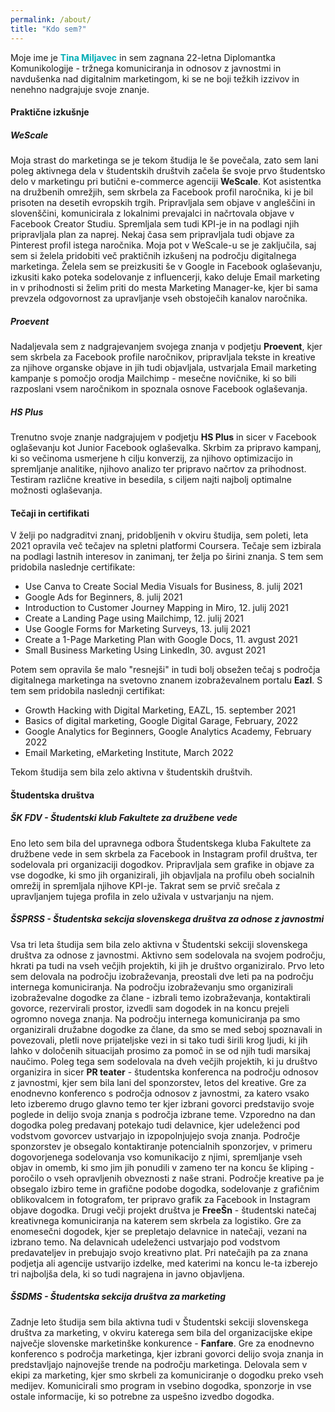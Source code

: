 ```yaml
---
permalink: /about/
title: "Kdo sem?"
---
```


Moje ime je <b style="color:#00adb5">Tina Miljavec</b> in sem zagnana 22-letna Diplomantka Komunikologije - tržnega komuniciranja in odnosov z javnostmi in navdušenka nad digitalnim marketingom, ki se ne boji težkih izzivov in nenehno nadgrajuje svoje znanje.

#### Praktične izkušnje

##### WeScale
Moja strast do marketinga se je tekom študija le še povečala, zato sem lani poleg aktivnega dela v študentskih društvih začela še svoje prvo študentsko delo v marketingu pri butični e-commerce agenciji **WeScale**. Kot asistentka na družbenih omrežjih, sem skrbela za Facebook profil naročnika, ki je bil prisoten na desetih evropskih trgih. Pripravljala sem objave v angleščini in slovenščini, komunicirala z lokalnimi prevajalci in načrtovala objave v Facebook Creator Studiu. Spremljala sem tudi KPI-je in na podlagi njih pripravljala plan za naprej. Nekaj časa sem pripravljala tudi objave za Pinterest profil istega naročnika. Moja pot v WeScale-u se je zaključila, saj sem si želela pridobiti več praktičnih izkušenj na področju digitalnega marketinga. Želela sem se preizkusiti še v Google in Facebook oglaševanju, izkusiti kako poteka sodelovanje z influencerji, kako deluje Email marketing in v prihodnosti si želim priti do mesta Marketing Manager-ke, kjer bi sama prevzela odgovornost za upravljanje vseh obstoječih kanalov naročnika. 

##### Proevent
Nadaljevala sem z nadgrajevanjem svojega znanja v podjetju **Proevent**, kjer sem skrbela za Facebook profile naročnikov, pripravljala tekste in kreative za njihove organske objave in jih tudi objavljala, ustvarjala Email marketing kampanje s pomočjo orodja Mailchimp - mesečne novičnike, ki so bili razposlani vsem naročnikom in spoznala osnove Facebook oglaševanja. 

##### HS Plus
Trenutno svoje znanje nadgrajujem v podjetju **HS Plus** in sicer v Facebook oglaševanju kot Junior Facebook oglaševalka. Skrbim za pripravo kampanj, ki so večinoma usmerjene h cilju konverzij, za njihovo optimizacijo in spremljanje analitike, njihovo analizo ter pripravo načrtov za prihodnost. Testiram različne kreative in besedila, s ciljem najti najbolj optimalne možnosti oglaševanja. 


#### Tečaji in certifikati

V želji po nadgraditvi znanj, pridobljenih v okviru študija, sem poleti, leta 2021 opravila več tečajev na spletni platformi Coursera. Tečaje sem izbirala na podlagi lastnih interesov in zanimanj, ter želja po širini znanja. S tem sem pridobila naslednje certifikate:
* Use Canva to Create Social Media Visuals for Business, 8. julij 2021
* Google Ads for Beginners, 8. julij 2021
* Introduction to Customer Journey Mapping in Miro, 12. julij 2021
* Create a Landing Page using Mailchimp, 12. julij 2021
* Use Google Forms for Marketing Surveys, 13. julij 2021
* Create a 1-Page Marketing Plan with Google Docs, 11. avgust 2021
* Small Business Marketing Using LinkedIn, 30. avgust 2021

Potem sem opravila še malo "resnejši" in tudi bolj obsežen tečaj s področja digitalnega marketinga na svetovno znanem izobraževalnem portalu **Eazl**. S tem sem pridobila naslednji certifikat:
*    Growth Hacking with Digital Marketing, EAZL, 15. september 2021
*    Basics of digital marketing, Google Digital Garage, February, 2022
*    Google Analytics for Beginners, Google Analytics Academy, February 2022
*    Email Marketing, eMarketing Institute, March 2022



Tekom študija sem bila zelo aktivna v študentskih društvih. 

#### Študentska društva

##### ŠK FDV - Študentski klub Fakultete za družbene vede
Eno leto sem bila del upravnega odbora Študentskega kluba Fakultete za družbene vede in sem skrbela za Facebook in Instagram profil društva, ter sodelovala pri organizaciji dogodkov. Pripravljala sem grafike in objave za vse dogodke, ki smo jih organizirali, jih objavljala na profilu obeh socialnih omrežij in spremljala njihove KPI-je. Takrat sem se prvič srečala z upravljanjem tujega profila in zelo uživala v ustvarjanju na njem.

##### ŠSPRSS - Študentska sekcija slovenskega društva za odnose z javnostmi
Vsa tri leta študija sem bila zelo aktivna v Študentski sekciji slovenskega društva za odnose z javnostmi. Aktivno sem sodelovala na svojem področju, hkrati pa tudi na vseh večjih projektih, ki jih je društvo organiziralo. Prvo leto sem delovala na področju izobraževanja, preostali dve leti pa na področju internega komuniciranja. Na področju izobraževanju smo organizirali izobraževalne dogodke za člane - izbrali temo izobraževanja, kontaktirali govorce, rezervirali prostor, izvedli sam dogodek in na koncu prejeli ogromno novega znanja. Na področju internega komuniciranja pa smo organizirali družabne dogodke za člane, da smo se med seboj spoznavali in povezovali, pletli nove prijateljske vezi in si tako tudi širili krog ljudi, ki jih lahko v določenih situacijah prosimo za pomoč in se od njih tudi marsikaj naučimo. 
Poleg tega sem sodelovala na dveh večjih projektih, ki ju društvo organizira in sicer **PR teater** - študentska konferenca na področju odnosov z javnostmi, kjer sem bila lani del sponzorstev, letos del kreative. Gre za enodnevno konferenco s področja odnosov z javnostmi, za katero vsako leto izberemo drugo glavno temo ter kjer izbrani govorci predstavijo svoje poglede in delijo svoja znanja s področja izbrane teme. Vzporedno na dan dogodka poleg predavanj potekajo tudi delavnice, kjer udeleženci pod vodstvom govorcev ustvarjajo in izpopolnjujejo svoja znanja. Področje sponzorstev je obsegalo kontaktiranje potencialnih sponzorjev, v primeru dogovorjenega sodelovanja vso komunikacijo z njimi, spremljanje vseh objav in omemb, ki smo jim jih ponudili v zameno ter na koncu še kliping - poročilo o vseh opravljenih obveznosti z naše strani. Področje kreative pa je obsegalo izbiro teme in grafične podobe dogodka, sodelovanje z grafičnim oblikovalcem in fotografom, ter pripravo grafik za Facebook in Instagram objave dogodka. 
Drugi večji projekt društva je **FreeŠn** - študentski natečaj kreativnega komuniciranja na katerem sem skrbela za logistiko. Gre za enomesečni dogodek, kjer se prepletajo delavnice in natečaji, vezani na izbrano temo. Na delavnicah udeleženci ustvarjajo pod vodstvom predavateljev in prebujajo svojo kreativno plat. Pri natečajih pa za znana podjetja ali agencije ustvarijo izdelke, med katerimi na koncu le-ta izberejo tri najboljša dela, ki so tudi nagrajena in javno objavljena. 


##### ŠSDMS - Študentska sekcija društva za marketing
Zadnje leto študija sem bila aktivna tudi v Študentski sekciji slovenskega društva za marketing, v okviru katerega sem bila del organizacijske ekipe največje slovenske marketinške konkurence - **Fanfare**. Gre za enodnevno konferenco s področja marketinga, kjer izbrani govorci delijo svoja znanja in predstavljajo najnovejše trende na področju marketinga. Delovala sem v ekipi za marketing, kjer smo skrbeli za komuniciranje o dogodku preko vseh medijev. Komunicirali smo program in vsebino dogodka, sponzorje in vse ostale informacije, ki so potrebne za uspešno izvedbo dogodka. 


  

